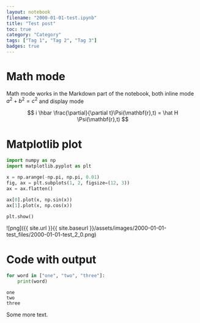 ```yaml
---
layout: notebook
filename: "2000-01-01-test.ipynb"
title: "Test post"
toc: true
category: "Category"
tags: ["Tag 1", "Tag 2", "Tag 3"]
badges: true
---
```


# Math mode
Math mode works in the Markdown part of the notebook, both inline mode $a^2 + b^2 = c^2$ and display mode

$$ i \hbar \frac{\partial}{\partial t}\Psi(\mathbf{r},t) = \hat H \Psi(\mathbf{r},t) $$

# Matplotlib plot


```python
import numpy as np
import matplotlib.pyplot as plt

x = np.arange(-np.pi, np.pi, 0.01)
fig, ax = plt.subplots(1, 2, figsize=(12, 3))
ax = ax.flatten()

ax[0].plot(x, np.sin(x))
ax[1].plot(x, np.cos(x))

plt.show()
```


    
![png]({{ site.url }}{{ site.baseurl }}/assets/images/2000-01-01-test_files/2000-01-01-test_2_0.png)
    


# Code with output


```python
for word in ["one", "two", "three"]:
    print(word)
```

    one
    two
    three


Some more text.
